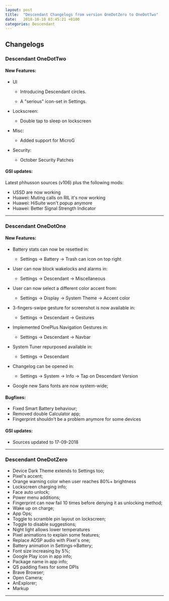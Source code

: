 ```yaml
---
layout: post
title:  "Descendant Changelogs from version OneDotZero to OneDotTwo"
date:   2018-10-10 03:45:21 +0100
categories: Descendant
---
```


## Changelogs

### __Descendant OneDotTwo__

#### New Features:

* UI

    * Introducing Descendant circles.

    * A "serious" icon-set in Settings.


* Lockscreen:

    * Double tap to sleep on lockscreen


* Misc:

    * Added support for MicroG


* Security:

    * October Security Patches



#### GSI updates:
Latest phhusson sources (v106) plus the following mods:

* USSD are now working
* Huawei: Muting calls on RIL it's now working
* Huawei: HiSuite won't popup anymore
* Huawei: Better Signal Strength Indicator

---

### Descendant OneDotOne

#### New Features:

* Battery stats can now be resetted in:

    * Settings -> Battery -> Trash can icon on top right


* User can now block wakelocks and alarms in:

    * Settings -> Descendant -> Miscellaneous


* User can now select a different color accent from:

    * Settings -> Display -> System Theme -> Accent color


* 3-fingers-swipe gesture for screenshot is now available in:

    * Settings -> Descendant -> Gestures


* Implemented OnePlus Navigation Gestures in:

    * Settings -> Descendant -> Navbar


* System Tuner repurposed available in:

    * Settings -> Descendant


* Changelog can be opened in:

    * Settings -> System -> Info -> Tap on Descendant Version 


* Google new Sans fonts are now system-wide;


#### Bugfixes:

* Fixed Smart Battery behaviour;
* Removed double Calculator app;
* Fingerprint shouldn't be a problem anymore for some devices


#### GSI updates:

* Sources updated to 17-09-2018



---

### Descendant OneDotZero

* Device Dark Theme extends to Settings too;
* Pixel's accent;
* Orange warning color when user reaches 80%+ brightness
* Lockscreen charging info;
* Face auto unlock;
* Power menu additions;
* Fingerprint can now fail 10 times before denying it as unlocking method;
* Wake up on charge;
* App Ops;
* Toggle to scramble pin layout on lockscreen;
* Toggle to disable suggestions;
* Night light allows lower temperatures
* Pixel animations to explain some features;
* Replace AOSP audio with Pixel's one;
* Battery animation in Settings->Battery;
* Font size increasing by 5%;
* Google Play icon in app info;
* Package name in app info;
* QS padding fixes for some DPIs
* Brave Browser;
* Open Camera;
* AnExplorer;
* Markup


---



